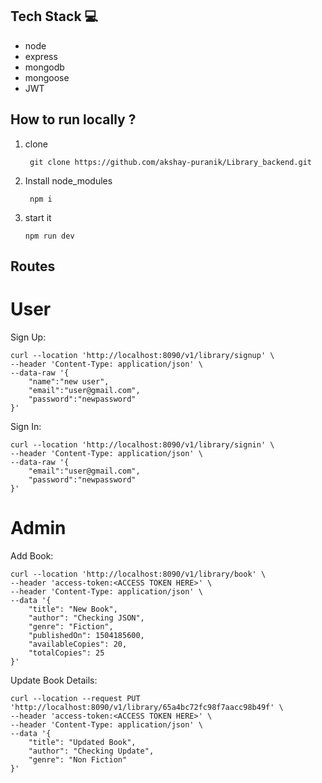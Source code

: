## Tech Stack 💻

- node
- express
- mongodb
- mongoose
- JWT

## How to run locally ?

1.  clone
    ```
     git clone https://github.com/akshay-puranik/Library_backend.git
    ```
2.  Install node_modules
    ```
     npm i
    ```
3.  start it
    ```
    npm run dev
    ```

## Routes

# User

Sign Up:
```
curl --location 'http://localhost:8090/v1/library/signup' \
--header 'Content-Type: application/json' \
--data-raw '{
    "name":"new user",
    "email":"user@gmail.com",
    "password":"newpassword"
}'
```

Sign In:
```
curl --location 'http://localhost:8090/v1/library/signin' \
--header 'Content-Type: application/json' \
--data-raw '{
    "email":"user@gmail.com",
    "password":"newpassword"
}'
```

# Admin

Add Book:
```
curl --location 'http://localhost:8090/v1/library/book' \
--header 'access-token:<ACCESS TOKEN HERE>' \
--header 'Content-Type: application/json' \
--data '{
    "title": "New Book",
    "author": "Checking JSON",
    "genre": "Fiction",
    "publishedOn": 1504185600,
    "availableCopies": 20,
    "totalCopies": 25
}'
```

Update Book Details:
```
curl --location --request PUT 'http://localhost:8090/v1/library/65a4bc72fc98f7aacc98b49f' \
--header 'access-token:<ACCESS TOKEN HERE>' \
--header 'Content-Type: application/json' \
--data '{
    "title": "Updated Book",
    "author": "Checking Update",
    "genre": "Non Fiction"
}'
```
